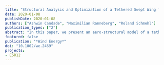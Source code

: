 ```yaml
---
title: "Structural Analysis and Optimization of a Tethered Swept Wing for Airborne Wind Energy Generation"
date: 2020-01-08
publishDate: 2020-01-08
authors: ["Ashwin Candade", "Maximilian Ranneberg", "Roland Schmehl"]
publication_types: ["2"]
abstract: "In this paper, we present an aero‐structural model of a tethered swept wing for airborne wind energy generation. The carbon composite wing has neither fuselage nor actuated aerodynamic control surfaces and is controlled entirely from the ground using three separate tethers. The computational model is efficient enough to be used for weight optimisation at the initial design stage. The main load‐bearing wing component is a nontypical “D”‐shaped wing‐box, which is represented as a slender carbon composite shell and further idealised as a stack of two‐dimensional cross section models arranged along an anisotropic one‐dimensional beam model. This reduced 2+1D finite element model is then combined with a nonlinear vortex step method that determines the aerodynamic load. A bridle model is utilised to calculate the individual forces as a function of the aerodynamic load in the bridle lines that connect the main tether to the wing. The entire computational model is used to explore the influence of the bride on the D‐box structure. Considering a reference D‐box design along with a reference aerodynamic load case, the structural response is analysed for typical bridle configurations. Subsequently, an optimisation of the internal geometry and laminate fibre orientations is carried out using the structural computation models, for a fixed aerodynamic and bridle configuration. Aiming at a minimal weight of the wing structure, we find that for the typical load case of the system, an overall weight savings of approximately 20% can be achieved compared with the initial reference design."
featured: false
publication: "*Wind Energy*"
doi: "10.1002/we.2469"
projects:
- ESR12
---
```


